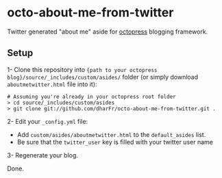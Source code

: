 octo-about-me-from-twitter
==========================

Twitter generated "about me" aside for [octopress](http://octopress.org/) blogging framework.

## Setup

1- Clone this repository into `{path to your octopress blog}/source/_includes/custom/asides/` folder (or simply download `aboutmetwitter.html` file into it):

    # Assuming you're already in your octopress root folder
    > cd source/_includes/custom/asides
    > git clone git://github.com/dharFr/octo-about-me-from-twitter.git .

2- Edit your `_config.yml` file:
  - Add `custom/asides/aboutmetwitter.html` to the `default_asides` list.
  - Be sure that the `twitter_user` key is filled with your twitter user name

3- Regenerate your blog. 

Done.


